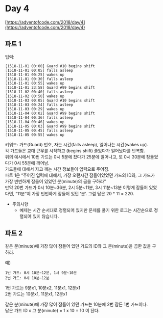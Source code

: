 # Day 4

[https://adventofcode.com/2018/day/4](https://adventofcode.com/2018/day/4)

## 파트 1

입력:

```
[1518-11-01 00:00] Guard #10 begins shift
[1518-11-01 00:05] falls asleep
[1518-11-01 00:25] wakes up
[1518-11-01 00:30] falls asleep
[1518-11-01 00:55] wakes up
[1518-11-01 23:58] Guard #99 begins shift
[1518-11-02 00:40] falls asleep
[1518-11-02 00:50] wakes up
[1518-11-03 00:05] Guard #10 begins shift
[1518-11-03 00:24] falls asleep
[1518-11-03 00:29] wakes up
[1518-11-04 00:02] Guard #99 begins shift
[1518-11-04 00:36] falls asleep
[1518-11-04 00:46] wakes up
[1518-11-05 00:03] Guard #99 begins shift
[1518-11-05 00:45] falls asleep
[1518-11-05 00:55] wakes up
```

키워드: 가드(Guard) 번호, 자는 시간(falls asleep), 일어나는 시간(wakes up).<br/>
각 가드들은 교대 근무를 시작하고 (begins shift) 졸았다가 일어났다를 반복함.<br/>
위의 예시에서 10번 가드는 0시 5분에 잤다가 25분에 일어나고, 또 0시 30분에 잠들었다가 0시 55분에 깨어남.<br/>
가드들에 대해서 자고 깨는 시간 정보들이 입력으로 주어짐.<br/>
파트 1은 “주어진 입력에 대해서, 가장 오랜시간 잠들어있었던 가드의 ID와, 그 가드가 가장 빈번하게 잠들어 있었던 분(minute)의 곱을 구하라”<br/>
만약 20번 가드가 0시 10분\~36분, 2시 5분\~11분, 3시 11분\~13분 이렇게 잠들어 있었다면, “11분“이 가장 빈번하게 잠들어 있던 ‘분’. 그럼 답은 20 \* 11 = 220.

- 주의사항
    - 예제는 시간 순서대로 정렬되어 있지만 문제를 풀기 위한 로그는 시간순으로 정렬되어 있지 않습니다.

## 파트 2

같은 분(minute)에 가장 많이 잠들어 있던 가드의 ID와 그 분(minute)을 곱한 값을 구하라.

예)  
```
1번 가드: 0시 10분~12분, 1시 9분~10분
2번 가드: 0시 10분~12분
```
1번 가드는 9분x1, 10분x2, 11분x1, 12분x1<br/>
2번 가드는 10분x1, 11분x1, 12분x1

같은 분(minute)에 가장 많이 잠들어 있던 가드는 10분에 2번 잠든 1번 가드이다.<br/>
답은 가드 ID x 그 분(minute) = 1 x 10 = 10 이 된다.
